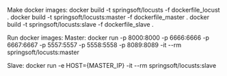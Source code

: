 Make docker images:
docker build -t springsoft/locusts -f dockerfile_locust .
docker build -t springsoft/locusts:master -f dockerfile_master .
docker build -t springsoft/locusts:slave -f dockerfile_slave .


Run docker images:
Master: docker run  -p 8000:8000 -p 6666:6666 -p 6667:6667 -p 5557:5557 -p 5558:5558 -p 8089:8089 -it --rm springsoft/locusts:master

Slave: docker run -e HOST={MASTER_IP} -it --rm springsoft/locusts:slave
